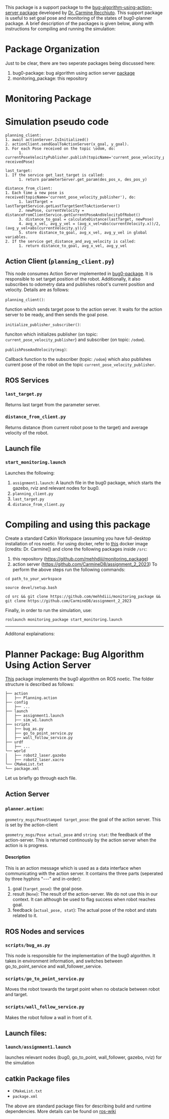 This package is a support package to the [bug-algorithm-using-action-server package](https://github.com/CarmineD8/assignment_2_2023) developed by [Dr. Carmine Recchiuto](https://rubrica.unige.it/personale/UkNDWV1r). This support package is useful to set goal pose and monitoring of the states of bug0-planner package. A brief description of the packages is given below, along with instructions for compiling and running the simulation:

# Package Organization
Just to be clear, there are two seperate packages being discussed here: 
1. bug0-package: bug algorithm using action server [package](https://github.com/CarmineD8/assignment_2_2023)
2. monitoring_package: this repository

# Monitoring Package

# Simulation pseudo code
```
planning_client: 
1. await actionServer.IsInitialized() 
2. actionClient.sendGoalToActionServer(x_goal, y_goal).
3. For each Pose received on the topic \odom, do:
      1. currentPoseVelocityPublisher.publish(topicName='current_pose_velocity_publisher', receivedPose)

last_target: 
1. If the service get_last_target is called:
      1. return parameterServer.get_param(des_pos_x, des_pos_y) 

distance_from_client: 
1. Each time a new pose is received(topicName='current_pose_velocity_publisher'), do:
      1. lastTarget = lastTargetService.getLastTargetSentToActionServer()
      2. newPose, currentVelocity = distanceFromClientService.getCurrentPoseAndVelocityOfRobot()
      3. distance_to_goal = calculateDistance(lastTarget, newPose)
      4. avg_x_vel, avg_y_vel = (avg_x_vel+abs(currentVelocity.x))/2, (avg_y_vel+abs(currentVelocity.y))/2
      5. store distance_to_goal, avg_x_vel, avg_y_vel in global variables.
2. If the service get_distance_and_avg_velocity is called:
      1. return distance_to_goal, avg_x_vel, avg_y_vel
```


## Action Client (`planning_client.py`)

This node consumes Action Server implemented in [bug0-package](https://github.com/CarmineD8/assignment_2_2023). It is responsible to set target position of the robot. Additionally, it also subscribes to odometry data and publishes robot's current position and velocity. Details are as follows: 

`planning_client()`: 

function which sends target pose to the action server. It waits for the action server to be ready, and then sends the goal pose.

`initialize_publisher_subscriber()`: 

funciton which initializes publisher (on topic: `current_pose_velocity_publisher`) and subscriber (on topic: `/odom`). 

`publishPoseAndVelocity(msg)`: 

Callback function to the subscriber (topic: `/odom`) which also publishes current pose of the robot on the topic `current_pose_velocity_publisher`.

## ROS Services

### `last_target.py`
Returns last target from the parameter server.  

### `distance_from_client.py`
Returns distance (from current robot pose to the target) and average velocity of the robot. 

## Launch file
### `start_monitoring.launch`
Launches the following: 
1. `assignment1.launch`: A launch file in the bug0 package, which starts the gazebo, rviz and relevant nodes for bug0.
2. `planning_client.py`
3. `last_target.py`
4. `distance_from_client.py`  

# Compiling and using this package
Create a standard Catkin Workspace (assuming you have full-desktop installation of ros noetic. For using docker, refer to [this](https://hub.docker.com/r/carms84/noetic_ros2) docker image [credits: Dr. Carmine]) and clone the following packages inside `/src`: 
1. this repository (https://github.com/mehhdiii/monitoring_package)
2. action server (https://github.com/CarmineD8/assignment_2_2023)
To perform the above steps run the following commands:
```
cd path_to_your_workspace
```
```
source devel/setup.bash
```
```
cd src && git clone https://github.com/mehhdiii/monitoring_package && git clone https://github.com/CarmineD8/assignment_2_2023
```
Finally, in order to run the simulation, use: 
```
roslaunch monitoring_package start_monitoring.launch
```
-------------------------------------------------------------------------------------------------------------------
Additonal explainations: 
# Planner Package: Bug Algorithm Using Action Server 
[This](https://github.com/CarmineD8/assignment_2_2023) package implements the bug0 algorithm on ROS noetic. The folder structure is described as follows:

```
├── action
│   ├── Planning.action
├── config
│   ├── ...
├── launch
│   ├── assignment1.launch
│   ├── sim_w1.launch
├── scripts
│   ├── bug_as.py
│   ├── go_to_point_service.py
│   ├── wall_follow_service.py
├── urdf
│   ├── ...
└── world
│   ├── robot2_laser.gazebo
│   ├── robot2_laser.xacro
└── CMakeList.txt
└── package.xml
```
Let us briefly go through each file. 


## Action Server

### `planner.action`: 

`geometry_msgs/PoseStamped target_pose`: the goal of the action server. This is set by the action-client

`geometry_msgs/Pose actual_pose` and `string stat`: the feedback of the action-server. This is returned continously by the action server when the action is is progress. 
#### Description
This is an action message which is used as a data interface when communicating with the action server. It contains the three parts (seperated by three hyphins "---" and in-order):
1. goal (`target_pose`): the goal pose.
2. result (`None`): The result of the action-server. We do not use this in our context. It can although be used to flag success when robot reaches goal.
3. feedback (`actual_pose, stat`): The actual pose of the robot and stats related to it.
   
## ROS Nodes and services

### `scripts/bug_as.py`
This node is responsible for the implementation of the bug0 algorithm. It takes in environment information, and switches between go_to_point_service and wall_follower_service. 

### `scripts/go_to_point_service.py`
Moves the robot towards the target point when no obstacle between robot and target.

### `scripts/wall_follow_service.py`
Makes the robot follow a wall in front of it. 

## Launch files:
 
### `launch/assignment1.launch`
launches relevant nodes (bug0, go_to_point, wall_follower, gazebo, rviz) for the simulation

## catkin Package files
- `CMakeList.txt`
- `package.xml`

The above are standard package files for describing build and runtime dependencies. More details can be found on [ros-wiki](https://wiki.ros.org/ROS/Tutorials/CreatingPackage)

